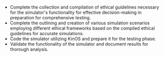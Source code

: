 - Complete the collection and compilation of ethical guidelines necessary for the simulator's functionality for effective decision-making in preparation for comprehensive testing.
- Complete the outlining and creation of various simulation scenarios employing different ethical frameworks based on the compiled ethical guidelines for accurate simulations.
- Code the simulator utilizing KinOS and prepare it for the testing phase.
- Validate the functionality of the simulator and document results for thorough analysis.